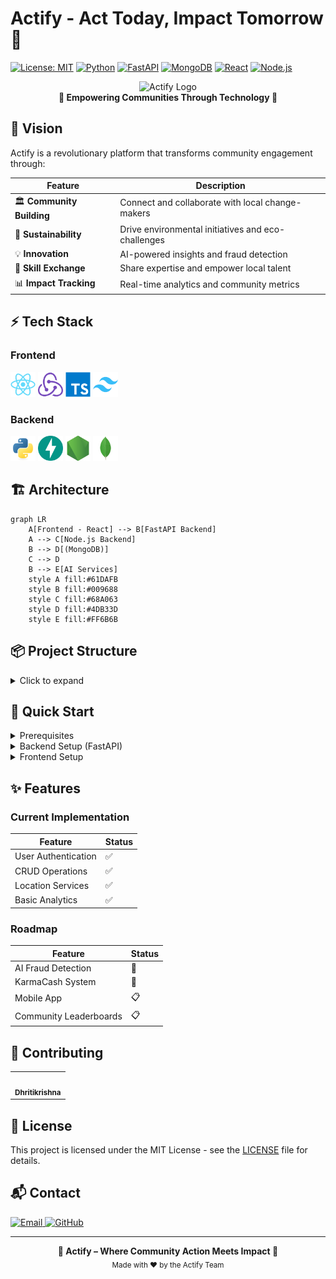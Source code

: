# Actify - Act Today, Impact Tomorrow 🌟

[![License: MIT](https://img.shields.io/badge/License-MIT-yellow.svg)](https://opensource.org/licenses/MIT)
[![Python](https://img.shields.io/badge/Python-3.8+-blue.svg)](https://www.python.org)
[![FastAPI](https://img.shields.io/badge/FastAPI-0.104.1-green.svg)](https://fastapi.tiangolo.com)
[![MongoDB](https://img.shields.io/badge/MongoDB-4.4+-green.svg)](https://www.mongodb.com)
[![React](https://img.shields.io/badge/React-18.0+-blue.svg)](https://reactjs.org)
[![Node.js](https://img.shields.io/badge/Node.js-16.0+-green.svg)](https://nodejs.org)

<div align="center">
  <img src="https://raw.githubusercontent.com/Dhritikrishna123/Actify/main/frontend/public/logo.png" alt="Actify Logo" width="200"/>
  <br/>
  <strong>🌿 Empowering Communities Through Technology 🤝</strong>
</div>

## 🎯 Vision

Actify is a revolutionary platform that transforms community engagement through:

| Feature | Description |
|---------|-------------|
| 🏛️ **Community Building** | Connect and collaborate with local change-makers |
| 🌱 **Sustainability** | Drive environmental initiatives and eco-challenges |
| 💡 **Innovation** | AI-powered insights and fraud detection |
| 🤝 **Skill Exchange** | Share expertise and empower local talent |
| 📊 **Impact Tracking** | Real-time analytics and community metrics |

## ⚡ Tech Stack

### Frontend
<p align="left">
  <img src="https://raw.githubusercontent.com/devicons/devicon/master/icons/react/react-original.svg" alt="react" width="40" height="40"/>
  <img src="https://raw.githubusercontent.com/devicons/devicon/master/icons/redux/redux-original.svg" alt="redux" width="40" height="40"/>
  <img src="https://raw.githubusercontent.com/devicons/devicon/master/icons/typescript/typescript-original.svg" alt="typescript" width="40" height="40"/>
  <img src="https://raw.githubusercontent.com/devicons/devicon/master/icons/tailwindcss/tailwindcss-plain.svg" alt="tailwind" width="40" height="40"/>
</p>

### Backend
<p align="left">
  <img src="https://raw.githubusercontent.com/devicons/devicon/master/icons/python/python-original.svg" alt="python" width="40" height="40"/>
  <img src="https://raw.githubusercontent.com/devicons/devicon/master/icons/fastapi/fastapi-original.svg" alt="fastapi" width="40" height="40"/>
  <img src="https://raw.githubusercontent.com/devicons/devicon/master/icons/nodejs/nodejs-original.svg" alt="nodejs" width="40" height="40"/>
  <img src="https://raw.githubusercontent.com/devicons/devicon/master/icons/mongodb/mongodb-original.svg" alt="mongodb" width="40" height="40"/>
</p>

## 🏗️ Architecture

```mermaid
graph LR
    A[Frontend - React] --> B[FastAPI Backend]
    A --> C[Node.js Backend]
    B --> D[(MongoDB)]
    C --> D
    B --> E[AI Services]
    style A fill:#61DAFB
    style B fill:#009688
    style C fill:#68A063
    style D fill:#4DB33D
    style E fill:#FF6B6B
```

## 📦 Project Structure

<details>
<summary>Click to expand</summary>

```
Actify/
├── backend/                  # Backend services
│     ├── fastapi/           # FastAPI microservice (Python)
│     │      ├── app/        # FastAPI app with routes, models, etc.
│     │      ├── routes/     # API endpoints
│     │      ├── services/   # Business logic
│     │      └── schemas/    # Data models
│     │      
│     ├── nodejs/            # Node.js microservice
│     │      ├── src/        # Source code
│     │      ├── controllers/# Request handlers
│     │      ├── models/     # Data models
│     │      └── routes/     # API routes
│     │
│     └── db/                # MongoDB setup & data
│
├── frontend/                 # Frontend React app
│     ├── public/            # Static files
│     └── src/               # Source code
│           ├── components/  # Reusable UI components
│           ├── pages/       # Main application pages
│           ├── services/    # API integration
│           └── store/       # State management
│
└── docs/                    # Documentation
```
</details>

## 🚀 Quick Start

<details>
<summary>Prerequisites</summary>

- Python 3.8+
- MongoDB 4.4+
- Node.js 16+
</details>

<details>
<summary>Backend Setup (FastAPI)</summary>

```bash
# Navigate to FastAPI backend
cd backend/fastapi/app

# Create virtual environment
python -m venv venv
source venv/bin/activate  # On Windows: venv\Scripts\activate

# Install dependencies
pip install -r requirements.txt

# Set up environment variables
# Create .env file with:
MONGODB_URL=mongodb://localhost:27017
SECRET_KEY=your_secret_key

# Run the server
uvicorn main:app --reload
```
</details>

<details>
<summary>Frontend Setup</summary>

```bash
# Navigate to frontend
cd frontend

# Install dependencies
npm install

# Start development server
npm run dev
```
</details>

## ✨ Features

### Current Implementation
| Feature | Status |
|---------|---------|
| User Authentication | ✅ |
| CRUD Operations | ✅ |
| Location Services | ✅ |
| Basic Analytics | ✅ |

### Roadmap
| Feature | Status |
|---------|---------|
| AI Fraud Detection | 🚧 |
| KarmaCash System | 🚧 |
| Mobile App | 📋 |
| Community Leaderboards | 📋 |

## 👥 Contributing

<table>
  <tr>
    <td align="center">
      <a href="https://github.com/Dhritikrishna123">
        <img src="https://avatars.githubusercontent.com/Dhritikrishna123" width="100px;" alt=""/>
        <br />
        <sub><b>Dhritikrishna</b></sub>
      </a>
    </td>
    <!-- Add more contributors as needed -->
  </tr>
</table>

## 📄 License

This project is licensed under the MIT License - see the [LICENSE](LICENSE) file for details.

## 📬 Contact

<p align="left">
  <a href="mailto:contact@actify.com">
    <img src="https://img.shields.io/badge/Email-contact%40actify.com-blue" alt="Email"/>
  </a>
  <a href="https://github.com/Dhritikrishna123/Actify">
    <img src="https://img.shields.io/badge/GitHub-Actify-black" alt="GitHub"/>
  </a>
</p>

---

<div align="center">
  <strong>🌟 Actify – Where Community Action Meets Impact 🌟</strong>
  <br/>
  <sub>Made with ❤️ by the Actify Team</sub>
</div>